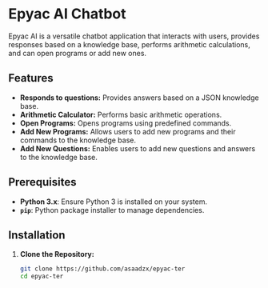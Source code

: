 # Epyac AI Chatbot

Epyac AI is a versatile chatbot application that interacts with users, provides responses based on a knowledge base, performs arithmetic calculations, and can open programs or add new ones.

## Features

- **Responds to questions:** Provides answers based on a JSON knowledge base.
- **Arithmetic Calculator:** Performs basic arithmetic operations.
- **Open Programs:** Opens programs using predefined commands.
- **Add New Programs:** Allows users to add new programs and their commands to the knowledge base.
- **Add New Questions:** Enables users to add new questions and answers to the knowledge base.

## Prerequisites

- **Python 3.x**: Ensure Python 3 is installed on your system.
- **`pip`**: Python package installer to manage dependencies.

## Installation

1. **Clone the Repository:**

   ```bash
   git clone https://github.com/asaadzx/epyac-ter
   cd epyac-ter

